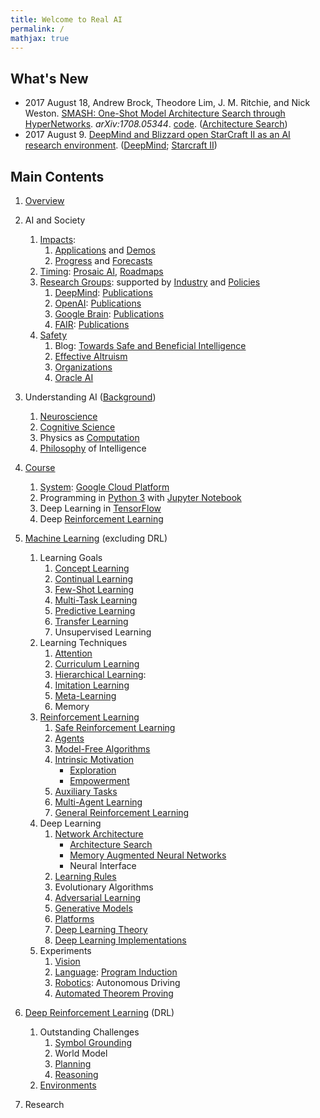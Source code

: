 ```yaml
---
title: Welcome to Real AI
permalink: /
mathjax: true
---
```


## What's New

* 2017 August 18, Andrew Brock, Theodore Lim, J. M. Ritchie, and Nick Weston. [SMASH: One-Shot Model Architecture Search through HyperNetworks](https://arxiv.org/abs/1708.05344). *arXiv:1708.05344*. [code](https://github.com/ajbrock/SMASH). ([Architecture Search](http://realai.org/architecture-search/))
* 2017 August 9. [DeepMind and Blizzard open StarCraft II as an AI research environment](https://deepmind.com/blog/deepmind-and-blizzard-open-starcraft-ii-ai-research-environment/). ([DeepMind](http://realai.org/labs/deepmind/); [Starcraft II](http://realai.org/environments/#starcraft-ii))

## Main Contents

1. [Overview](http://realai.org/overview/)
2. AI and Society
    1. [Impacts](http://realai.org/impacts/):
        1. [Applications](http://realai.org/applications/) and [Demos](http://realai.org/demos/)
        2. [Progress](http://realai.org/progress/) and [Forecasts](http://realai.org/forecasts/)
    2. [Timing](http://realai.org/timing/): [Prosaic AI](http://realai.org/prosaic/), [Roadmaps](http://realai.org/roadmaps/)
    3. [Research Groups](http://realai.org/labs/): supported by [Industry](http://realai.org/industry/) and [Policies](http://realai.org/policies/)
        1. [DeepMind](http://realai.org/labs/deepmind/): [Publications](http://realai.org/labs/deepmind/publications/)
        2. [OpenAI](http://realai.org/labs/openai/): [Publications](http://realai.org/labs/openai/publications/)
        3. [Google Brain](http://realai.org/labs/google-brain/): [Publications](http://realai.org/labs/google-brain/publications/)
        4. [FAIR](http://realai.org/labs/fair/): [Publications](http://realai.org/labs/fair/publications/)
    4. [Safety](http://realai.org/safety/)
        1. Blog: [Towards Safe and Beneficial Intelligence](http://realai.org/blog/towards-safe-and-beneficial-intelligence/)
        2. [Effective Altruism](http://realai.org/safety/effective-altruism/)
        3. [Organizations](http://realai.org/safety/organizations/)
        4. [Oracle AI](http://realai.org/safety/oracle-ai/)
 
3. Understanding AI ([Background](http://realai.org/background/))
    1. [Neuroscience](http://realai.org/background/neuroscience/) 
    2. [Cognitive Science](http://realai.org/background/cognitive-science/)
    3. Physics as [Computation](http://realai.org/background/computation/)
    4. [Philosophy](http://realai.org/background/philosophy/) of Intelligence

4. [Course](http://realai.org/course/)
    1. [System](http://realai.org/course/system/): [Google Cloud Platform](http://realai.org/course/google-cloud-platform/)
    2. Programming in [Python 3](http://realai.org/course/python/) with [Jupyter Notebook](http://realai.org/course/jupyter/)
    3. Deep Learning in [TensorFlow](http://realai.org/course/tensorflow/)
    4. Deep [Reinforcement Learning](http://realai.org/course/reinforcement-learning/)

5. [Machine Learning](http://realai.org/machine-learning/) (excluding DRL)
    1. Learning Goals
        1. [Concept Learning](http://realai.org/concept-learning/)
        2. [Continual Learning](http://realai.org/continual-learning/)
        3. [Few-Shot Learning](http://realai.org/few-shot-learning/)
        4. [Multi-Task Learning](http://realai.org/multi-task-learning/)
        5. [Predictive Learning](http://realai.org/predictive-learning/)
        6. [Transfer Learning](http://realai.org/transfer-learning/)
        7. Unsupervised Learning
    2. Learning Techniques
        1. [Attention](http://realai.org/attention/)
        2. [Curriculum Learning](http://realai.org/curriculum-learning/)
        3. [Hierarchical Learning](http://realai.org/hierarchical-learning/):          
        4. [Imitation Learning](http://realai.org/imitation-learning/)
        5. [Meta-Learning](http://realai.org/meta-learning/)
        6. Memory
    3. [Reinforcement Learning](http://realai.org/RL/)
        1. [Safe Reinforcement Learning](http://realai.org/RL/safety/)
        2. [Agents](http://realai.org/RL/agents/)
        3. [Model-Free Algorithms](http://realai.org/RL/model-free/)
        4. [Intrinsic Motivation](http://realai.org/intrinsic-motivation/)
            * [Exploration](http://realai.org/exploration/)
            * [Empowerment](http://realai.org/empowerment/)
        5. [Auxiliary Tasks](http://realai.org/auxiliary-tasks/)
        6. [Multi-Agent Learning](http://realai.org/multi-agent-learning/)
        7. [General Reinforcement Learning](http://realai.org/RL/general/)
    4. Deep Learning
        1. [Network Architecture](http://realai.org/network-architecture/)
            * [Architecture Search](http://realai.org/architecture-search/)
            * [Memory Augmented Neural Networks](http://realai.org/memory-augmented-neural-networks/)
            * Neural Interface
        2. [Learning Rules](http://realai.org/learning-rules/)
        3. Evolutionary Algorithms
        4. [Adversarial Learning](http://realai.org/adversarial-learning/)
        5. [Generative Models](http://realai.org/generative-models/)
        6. [Platforms](http://realai.org/learning-platforms/)
        7. [Deep Learning Theory](http://realai.org/deep-learning-theory/)
        8. [Deep Learning Implementations](http://realai.org/deep-learning-implementation/)
    5. Experiments
        1. [Vision](http://realai.org/computer-vision/)
        2. [Language](http://realai.org/NLP/): [Program Induction](http://realai.org/program-induction/)
        3. [Robotics](http://realai.org/robotics/): Autonomous Driving
        4. [Automated Theorem Proving](http://realai.org/automated-theorem-proving/)
 
6. [Deep Reinforcement Learning](http://realai.org/deep-reinforcement-learning/) (DRL)
    1. Outstanding Challenges
        1. [Symbol Grounding](http://realai.org/symbol-grounding/)
        2. World Model
        3. [Planning](http://realai.org/planning/)
        4. [Reasoning](http://realai.org/reasoning/)
    2. [Environments](http://realai.org/environments/)
 
7. Research

